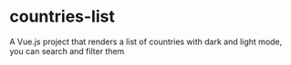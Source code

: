 # countries-list
A Vue.js project that renders a list of countries with dark and light mode, you can search and filter them
